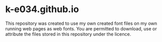 # k-e034.github.io
This repository was created to use my own created font files on my own running web pages as web fonts. You are permitted to download, use or attribute the files stored in this repository under the licence.
